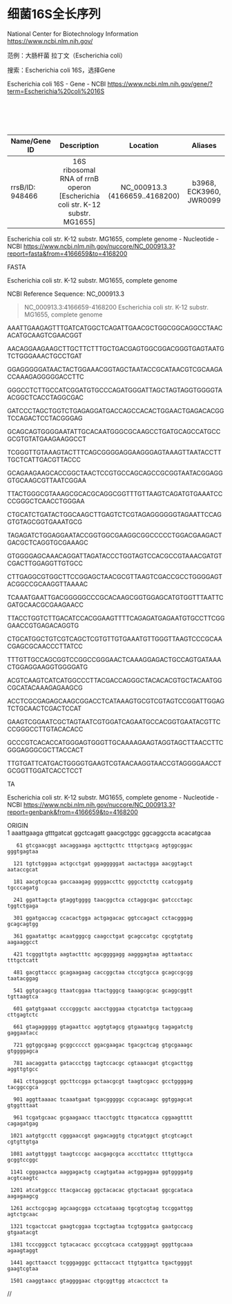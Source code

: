 # 细菌16S全长序列

National Center for Biotechnology Information
https://www.ncbi.nlm.nih.gov/

范例：大肠杆菌 拉丁文（Escherichia coli）

搜索：Escherichia coli 16S，选择Gene

Escherichia coli 16S - Gene - NCBI
https://www.ncbi.nlm.nih.gov/gene/?term=Escherichia%20coli%2016S

  
====================================================================

| Name/Gene ID | Description | Location | Aliases
| ------------- |:-------------:|:-------------:|:-------------:|
| rrsB/ID: 948466 | 16S ribosomal RNA of rrnB operon [Escherichia coli str. K-12 substr. MG1655] | NC_000913.3 (4166659..4168200) | b3968, ECK3960, JWR0099

Escherichia coli str. K-12 substr. MG1655, complete genome - Nucleotide - NCBI
https://www.ncbi.nlm.nih.gov/nuccore/NC_000913.3?report=fasta&from=4166659&to=4168200

FASTA

Escherichia coli str. K-12 substr. MG1655, complete genome

NCBI Reference Sequence: NC_000913.3

>NC_000913.3:4166659-4168200 Escherichia coli str. K-12 substr. MG1655, complete genome

AAATTGAAGAGTTTGATCATGGCTCAGATTGAACGCTGGCGGCAGGCCTAACACATGCAAGTCGAACGGT

AACAGGAAGAAGCTTGCTTCTTTGCTGACGAGTGGCGGACGGGTGAGTAATGTCTGGGAAACTGCCTGAT

GGAGGGGGATAACTACTGGAAACGGTAGCTAATACCGCATAACGTCGCAAGACCAAAGAGGGGGACCTTC

GGGCCTCTTGCCATCGGATGTGCCCAGATGGGATTAGCTAGTAGGTGGGGTAACGGCTCACCTAGGCGAC

GATCCCTAGCTGGTCTGAGAGGATGACCAGCCACACTGGAACTGAGACACGGTCCAGACTCCTACGGGAG

GCAGCAGTGGGGAATATTGCACAATGGGCGCAAGCCTGATGCAGCCATGCCGCGTGTATGAAGAAGGCCT

TCGGGTTGTAAAGTACTTTCAGCGGGGAGGAAGGGAGTAAAGTTAATACCTTTGCTCATTGACGTTACCC

GCAGAAGAAGCACCGGCTAACTCCGTGCCAGCAGCCGCGGTAATACGGAGGGTGCAAGCGTTAATCGGAA

TTACTGGGCGTAAAGCGCACGCAGGCGGTTTGTTAAGTCAGATGTGAAATCCCCGGGCTCAACCTGGGAA

CTGCATCTGATACTGGCAAGCTTGAGTCTCGTAGAGGGGGGTAGAATTCCAGGTGTAGCGGTGAAATGCG

TAGAGATCTGGAGGAATACCGGTGGCGAAGGCGGCCCCCTGGACGAAGACTGACGCTCAGGTGCGAAAGC

GTGGGGAGCAAACAGGATTAGATACCCTGGTAGTCCACGCCGTAAACGATGTCGACTTGGAGGTTGTGCC

CTTGAGGCGTGGCTTCCGGAGCTAACGCGTTAAGTCGACCGCCTGGGGAGTACGGCCGCAAGGTTAAAAC

TCAAATGAATTGACGGGGGCCCGCACAAGCGGTGGAGCATGTGGTTTAATTCGATGCAACGCGAAGAACC

TTACCTGGTCTTGACATCCACGGAAGTTTTCAGAGATGAGAATGTGCCTTCGGGAACCGTGAGACAGGTG

CTGCATGGCTGTCGTCAGCTCGTGTTGTGAAATGTTGGGTTAAGTCCCGCAACGAGCGCAACCCTTATCC

TTTGTTGCCAGCGGTCCGGCCGGGAACTCAAAGGAGACTGCCAGTGATAAACTGGAGGAAGGTGGGGATG

ACGTCAAGTCATCATGGCCCTTACGACCAGGGCTACACACGTGCTACAATGGCGCATACAAAGAGAAGCG

ACCTCGCGAGAGCAAGCGGACCTCATAAAGTGCGTCGTAGTCCGGATTGGAGTCTGCAACTCGACTCCAT

GAAGTCGGAATCGCTAGTAATCGTGGATCAGAATGCCACGGTGAATACGTTCCCGGGCCTTGTACACACC

GCCCGTCACACCATGGGAGTGGGTTGCAAAAGAAGTAGGTAGCTTAACCTTCGGGAGGGCGCTTACCACT

TTGTGATTCATGACTGGGGTGAAGTCGTAACAAGGTAACCGTAGGGGAACCTGCGGTTGGATCACCTCCT

TA

Escherichia coli str. K-12 substr. MG1655, complete genome - Nucleotide - NCBI
https://www.ncbi.nlm.nih.gov/nuccore/NC_000913.3?report=genbank&from=4166659&to=4168200

ORIGIN      
        1 aaattgaaga gtttgatcat ggctcagatt gaacgctggc ggcaggccta acacatgcaa
        
       61 gtcgaacggt aacaggaaga agcttgcttc tttgctgacg agtggcggac gggtgagtaa
       
      121 tgtctgggaa actgcctgat ggagggggat aactactgga aacggtagct aataccgcat
      
      181 aacgtcgcaa gaccaaagag ggggaccttc gggcctcttg ccatcggatg tgcccagatg
      
      241 ggattagcta gtaggtgggg taacggctca cctaggcgac gatccctagc tggtctgaga
      
      301 ggatgaccag ccacactgga actgagacac ggtccagact cctacgggag gcagcagtgg
      
      361 ggaatattgc acaatgggcg caagcctgat gcagccatgc cgcgtgtatg aagaaggcct
      
      421 tcgggttgta aagtactttc agcggggagg aagggagtaa agttaatacc tttgctcatt
      
      481 gacgttaccc gcagaagaag caccggctaa ctccgtgcca gcagccgcgg taatacggag
      
      541 ggtgcaagcg ttaatcggaa ttactgggcg taaagcgcac gcaggcggtt tgttaagtca
      
      601 gatgtgaaat ccccgggctc aacctgggaa ctgcatctga tactggcaag cttgagtctc
      
      661 gtagaggggg gtagaattcc aggtgtagcg gtgaaatgcg tagagatctg gaggaatacc
      
      721 ggtggcgaag gcggccccct ggacgaagac tgacgctcag gtgcgaaagc gtggggagca
      
      781 aacaggatta gataccctgg tagtccacgc cgtaaacgat gtcgacttgg aggttgtgcc
      
      841 cttgaggcgt ggcttccgga gctaacgcgt taagtcgacc gcctggggag tacggccgca
      
      901 aggttaaaac tcaaatgaat tgacgggggc ccgcacaagc ggtggagcat gtggtttaat
      
      961 tcgatgcaac gcgaagaacc ttacctggtc ttgacatcca cggaagtttt cagagatgag
      
     1021 aatgtgcctt cgggaaccgt gagacaggtg ctgcatggct gtcgtcagct cgtgttgtga
     
     1081 aatgttgggt taagtcccgc aacgagcgca acccttatcc tttgttgcca gcggtccggc
     
     1141 cgggaactca aaggagactg ccagtgataa actggaggaa ggtggggatg acgtcaagtc
     
     1201 atcatggccc ttacgaccag ggctacacac gtgctacaat ggcgcataca aagagaagcg
     
     1261 acctcgcgag agcaagcgga cctcataaag tgcgtcgtag tccggattgg agtctgcaac
     
     1321 tcgactccat gaagtcggaa tcgctagtaa tcgtggatca gaatgccacg gtgaatacgt
     
     1381 tcccgggcct tgtacacacc gcccgtcaca ccatgggagt gggttgcaaa agaagtaggt
     
     1441 agcttaacct tcgggagggc gcttaccact ttgtgattca tgactggggt gaagtcgtaa
     
     1501 caaggtaacc gtaggggaac ctgcggttgg atcacctcct ta
//

